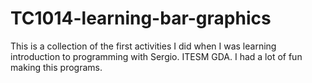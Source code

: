 # TC1014-learning-bar-graphics
This is a collection of the first activities I did when I was learning introduction to programming with Sergio. ITESM GDA. I had a lot of fun making this programs.
